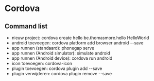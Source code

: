 # Cordova
## Command list
* nieuw project: cordova create hello be.thomasmore.hello HelloWorld
* android toevoegen: cordova platform add browser android --save
* app runnen (standaard): phonegap serve
* app runnen (Android simulator): simulate android
* app runnen (Android device): cordova run android
* icon toevoegen: cordova-icon
* plugin toevoegen: cordova plugin add <plugin> --save
* plugin verwijderen: cordova plugin remove <plug-in> --save
